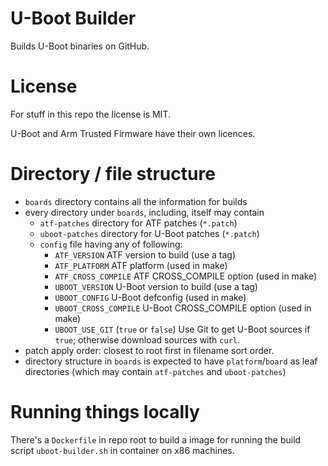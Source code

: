 # U-Boot Builder

Builds U-Boot binaries on GitHub.

# License

For stuff in this repo the license is MIT.

U-Boot and Arm Trusted Firmware have their own licences.

# Directory / file structure

- `boards` directory contains all the information for builds
- every directory under `boards`, including, itself may contain
  - `atf-patches` directory for ATF patches (`*.patch`)
  - `uboot-patches` directory for U-Boot patches (`*.patch`)
  - `config` file having any of following:
    - `ATF_VERSION` ATF version to build (use a tag)
    - `ATF_PLATFORM` ATF platform (used in make)
    - `ATF_CROSS_COMPILE` ATF CROSS_COMPILE option (used in make)
    - `UBOOT_VERSION` U-Boot version to build (use a tag)
    - `UBOOT_CONFIG` U-Boot defconfig (used in make)
    - `UBOOT_CROSS_COMPILE` U-Boot CROSS_COMPILE option (used in make)
    - `UBOOT_USE_GIT` (`true` or `false`) Use Git to get U-Boot sources if `true`;
      otherwise download sources with `curl`.
- patch apply order: closest to root first in filename sort order.
- directory structure in `boards` is expected to have `platform`/`board`
  as leaf directories (which may contain `atf-patches` and `uboot-patches`)

# Running things locally

There's a `Dockerfile` in repo root to build a image for running the build
script `uboot-builder.sh` in container on x86 machines.
